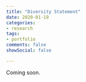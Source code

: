 ```yaml
---
title: "Diversity Statement"
date: 2020-01-19
categories:
- research
tags:
- portfolio
comments: false
showSocial: false

---
```


<!--more-->
Coming soon.



